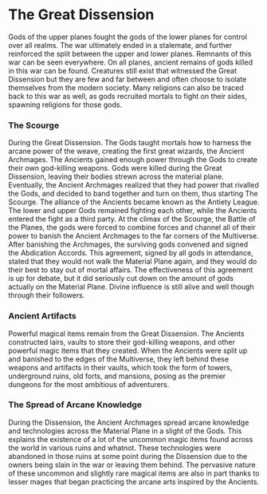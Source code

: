 # The Great Dissension
Gods of the upper planes fought the gods of the lower planes for control over all realms. The war ultimately ended in a stalemate, and further reinforced the split between the upper and lower planes. Remnants of this war can be seen everywhere. On all planes, ancient remains of gods killed in this war can be found. Creatures still exist that witnessed the Great Dissension but they are few and far between and often choose to isolate themselves from the modern society. Many religions can also be traced back to this war as well, as gods recruited mortals to fight on their sides, spawning religions for those gods.

### The Scourge
During the Great Dissension. The Gods taught mortals how to harness the arcane power of the weave, creating the first great wizards, the Ancient Archmages. The Ancients gained enough power through the Gods to create their own god-killing weapons. Gods were killed during the Great Dissension, leaving their bodies strewn across the material plane. Eventually, the Ancient Archmages realized that they had power that rivalled the Gods, and decided to band together and turn on them, thus starting The Scourge. The alliance of the Ancients became known as the Antiety League. The lower and upper Gods remained fighting each other, while the Ancients entered the fight as a third party. At the climax of the Scourge, the Battle of the Planes, the gods were forced to combine forces and channel all of their power to banish the Ancient Archmages to the far corners of the Multiverse.
After banishing the Archmages, the surviving gods convened and signed the Abdication Accords. This agreement, signed by all gods in attendance, stated that they would not walk the Material Plane again, and they would do their best to stay out of mortal affairs. The effectiveness of this agreement is up for debate, but it did seriously cut down on the amount of gods actually on the Material Plane. Divine influence is still alive and well though through their followers.
### Ancient Artifacts
Powerful magical items remain from the Great Dissension. The Ancients constructed lairs, vaults to store their god-killing weapons, and other powerful magic items that they created. When the Ancients were split up and banished to the edges of the Multiverse, they left behind these weapons and artifacts in their vaults, which took the form of towers, underground ruins, old forts, and mansions, posing as the premier dungeons for the most ambitious of adventurers.

### The Spread of Arcane Knowledge
During the Dissension, the Ancient Archmages spread arcane knowledge and technologies across the Material Plane in a slight of the Gods. This explains the existence of a lot of the uncommon magic items found across the world in various ruins and whatnot. These technologies were abandoned in those ruins at some point during the Dissension due to the owners being slain in the war or leaving them behind. The pervasive nature of these uncommon and slightly rare magical items are also in part thanks to lesser mages that began practicing the arcane arts inspired by the Ancients.